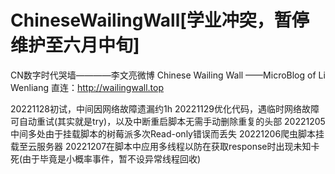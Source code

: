 # ChineseWailingWall[学业冲突，暂停维护至六月中旬]
CN数字时代哭墙————李文亮微博
Chinese Wailing Wall ——MicroBlog of Li Wenliang
直连：http://wailingwall.top

20221128初试，中间因网络故障遗漏约1h
20221129优化代码，遇临时网络故障可自动重试(其实就是try)，以及中断重启脚本无需手动删除重复的头部
20221205中间多处由于挂载脚本的树莓派多次Read-only错误而丢失
20221206爬虫脚本挂载至云服务器
20221207在脚本中应用多线程以防在获取response时出现未知卡死(由于毕竟是小概率事件，暂不设异常线程回收)
